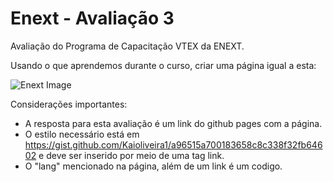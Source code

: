 #  Enext - Avaliação 3

Avaliação do Programa de Capacitação VTEX da ENEXT.

Usando o que aprendemos durante o curso, criar uma página igual a esta:


![Enext Image](https://user-images.githubusercontent.com/86375264/136506525-5992f670-5b50-4911-9567-226297f8e44b.png)


Considerações importantes:

- A resposta para esta avaliação é um link do github pages com a página.
- O estilo necessário está em https://gist.github.com/Kaioliveira1/a96515a700183658c8c338f32fb64602 e deve ser inserido por meio de uma tag link.
- O "lang" mencionado na página, além de um link é um codigo. 
